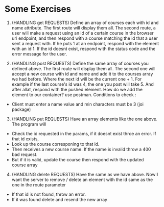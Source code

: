 # Some Exercises


1. (HANDLING get REQUESTS) Define an array of courses each with id and name attribute. The first route will display them all. The second route, a user will make a request using an id of a certain course in the browser url endpoint, and then respond with a course matching the id that a user sent a request with. If he puts 1 at an endpoint, respond with the element with an id 1. If the id doesnt exist, respond with the status code and the error message for the user.



2. (HANDLING post REQUESTS) Define the same array of courses you defined above. The first route will display them all. The second one will accept a new course with id and name and add it to the courses array we had before. Where the next id will be the current one + 1. For example if the last course's id was 4, the one you post will take 5. And after allat, respond with the pushed element. How do we add the element to our container? use postman.
Conditions to check :
- Client must enter a name value and min characters must be 3 (joi package)



3. (HANDLING put REQUESTS) Have an array elements like the one above. The program will
- Check the id requested in the params, if it doesnt exist throe an error. If that id exists,
- Look up the course corresponing to that id. 
- Then receives a new course name. If the name is invalid throw a 400 bad request.
- But if it is valid, update the course then respond with the updated course array




4. (HANDLING delete REQUESTS) Have the same as we have above. Now I want the server to remove / delete an element with the id same as the one in the route parameter
- If that id is not found, throw an error.
- If it was found delete and resend the new array
